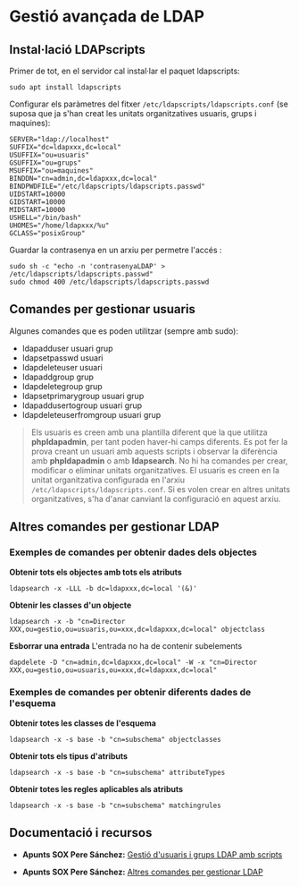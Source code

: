 # Gestió avançada de LDAP

## Instal·lació LDAPscripts

Primer de tot, en el servidor cal instal·lar el paquet ldapscripts:

`sudo apt install ldapscripts`

Configurar els paràmetres del fitxer `/etc/ldapscripts/ldapscripts.conf` (se suposa que ja s'han creat les unitats organitzatives usuaris, grups i maquines):

```
SERVER="ldap://localhost"
SUFFIX="dc=ldapxxx,dc=local"
USUFFIX="ou=usuaris"
GSUFFIX="ou=grups"
MSUFFIX="ou=maquines"
BINDDN="cn=admin,dc=ldapxxx,dc=local"
BINDPWDFILE="/etc/ldapscripts/ldapscripts.passwd"
UIDSTART=10000
GIDSTART=10000
MIDSTART=10000
USHELL="/bin/bash"
UHOMES="/home/ldapxxx/%u"
GCLASS="posixGroup" 
```

Guardar la contrasenya en un arxiu per permetre l'accés :

```
sudo sh -c "echo -n 'contrasenyaLDAP' > /etc/ldapscripts/ldapscripts.passwd"
sudo chmod 400 /etc/ldapscripts/ldapscripts.passwd
```

## Comandes per gestionar usuaris

Algunes comandes que es poden utilitzar (sempre amb sudo):

* ldapadduser usuari grup
* ldapsetpasswd usuari
* ldapdeleteuser usuari
* ldapaddgroup grup
* ldapdeletegroup grup
* ldapsetprimarygroup usuari grup
* ldapaddusertogroup usuari grup
* ldapdeleteuserfromgroup usuari grup

> Els usuaris es creen amb una plantilla diferent que la que utilitza **phpldapadmin**, per tant poden haver-hi camps diferents.
Es pot fer la prova creant un usuari amb aquests scripts i observar la diferència amb **phpldapadmin** o amb **ldapsearch**.
> No hi ha comandes per crear, modificar o eliminar unitats organitzatives.
> El usuaris es creen en la unitat organitzativa configurada en l'arxiu `/etc/ldapscripts/ldapscripts.conf`.
> Si es volen crear en altres unitats organitzatives, s'ha d'anar canviant la configuració en aquest arxiu.

## Altres comandes per gestionar LDAP

### Exemples de comandes per obtenir dades dels objectes

**Obtenir tots els objectes amb tots els atributs**

`ldapsearch -x -LLL -b dc=ldapxxx,dc=local '(&)'`

**Obtenir les classes d'un objecte**

`ldapsearch -x -b "cn=Director XXX,ou=gestio,ou=usuaris,ou=xxx,dc=ldapxxx,dc=local" objectclass`

**Esborrar una entrada**
L'entrada no ha de contenir subelements

`dapdelete -D "cn=admin,dc=ldapxxx,dc=local" -W -x "cn=Director XXX,ou=gestio,ou=usuaris,ou=xxx,dc=ldapxxx,dc=local"`

### Exemples de comandes per obtenir diferents dades de l'esquema

**Obtenir totes les classes de l'esquema**

`ldapsearch -x -s base -b "cn=subschema" objectclasses`

**Obtenir tots els tipus d'atributs**

`ldapsearch -x -s base -b "cn=subschema" attributeTypes`

**Obtenir totes les regles aplicables als atributs**

`ldapsearch -x -s base -b "cn=subschema" matchingrules`

## Documentació i recursos

* **Apunts SOX Pere Sánchez:** [Gestió d'usuaris i grups LDAP amb scripts](http://moodlecf.sapalomera.cat/apunts/smx/sox/index.html?cap=1.9.19)


* **Apunts SOX Pere Sánchez:** [Altres comandes per gestionar LDAP](http://moodlecf.sapalomera.cat/apunts/smx/sox/index.html?cap=1.9.21)



